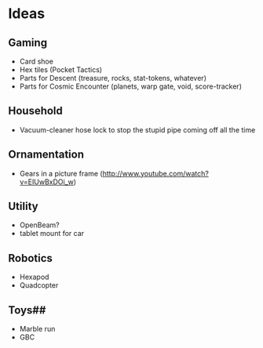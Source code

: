 # Ideas #


## Gaming ##

* Card shoe
* Hex tiles (Pocket Tactics)
* Parts for Descent (treasure, rocks, stat-tokens, whatever)
* Parts for Cosmic Encounter (planets, warp gate, void, score-tracker)


## Household ##

* Vacuum-cleaner hose lock to stop the stupid pipe coming off all the time

## Ornamentation ##

* Gears in a picture frame (http://www.youtube.com/watch?v=EIUwBxDOi_w)

## Utility ##

* OpenBeam?
* tablet mount for car

## Robotics ##

* Hexapod
* Quadcopter


## Toys##

* Marble run
* GBC
